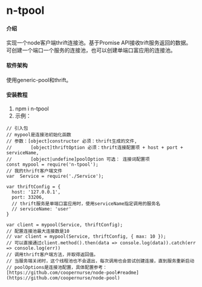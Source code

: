 # n-tpool

#### 介绍
实现一个node客户端thrift连接池。基于Promise API接收trift服务返回的数据。
可创建一个端口一个服务的连接池，也可以创建单端口富应用的连接池。 

#### 软件架构
使用generic-pool和thrift。


#### 安装教程

1.  npm i n-tpool
2.  示例：
```
// 引入包
// mypool是连接池初始化函数
// 参数：[object]constructor 必须：thrift生成的文件, 
//       [object]thriftOption 必须：thrift连接配置项 + host + port + serviceName, 
//       [object|undefine]poolOption 可选： 连接词配置项
const mypool = require('n-tpool');
// 我的thrift客户端文件
var  Service = require('./Service');

var thriftConfig = {
  host: '127.0.0.1',
  port: 33206,
  // thrift服务是单端口富应用时，使用serviceName指定调用的服务名
  // serviceName: 'user'
}

var client = mypool(Service, thriftConfig);
// 配置连接池最大连接数是10
// var client = mypool(Service, thriftConfig, { max: 10 });
// 可以直接通过client.method().then(data => console.log(data)).catch(err => console.log(err))
// 调用thrift客户端方法，并取得返回值。
// 当服务端关闭时，这个线程池也不会退出，每次调用也会尝试创建连接，直到服务重新启动
// poolOptions是连接池配置，具体配置参考：[https://github.com/coopernurse/node-pool#readme](https://github.com/coopernurse/node-pool)
```


